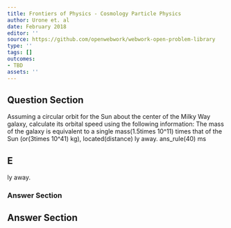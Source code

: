 ```yaml
---
title: Frontiers of Physics - Cosmology Particle Physics
author: Urone et. al
date: February 2018
editor: ''
source: https://github.com/openwebwork/webwork-open-problem-library
type: ''
tags: []
outcomes:
- TBD
assets: ''
---
```


## Question Section 

Assuming a circular orbit for the Sun about the center of the Milky Way galaxy,
calculate its orbital speed using the following information: The mass of the galaxy is
equivalent to a single mass(1.5times 10^11) times that of the Sun (or(3times 10^41) kg), located(distance) ly away.
ans_rule(40) ms
## E
ly away.
### Answer Section


## Answer Section

